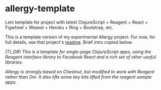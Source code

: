 # allergy-template
Lein template for project with latest ClojureScript + Reagent + React + Figwheel + Weasel + Heroku + Ring + Bootstrap, etc.

This is a template version of my experimental Allergy project. For now, 
for full details, see that project's [readme](https://github.com/deg/allergy).
Brief intro copied below.

_(TL;DR) This is a template for single-page ClojureScript apps, using
the Reagent interface library to Facebook React and a rich set of other
useful libraries._

_Allergy is strongly based on Chestnut, but modified to work with
Reagent rather than Om. It also lifts some key bits lifted from the
reagent sample apps._
